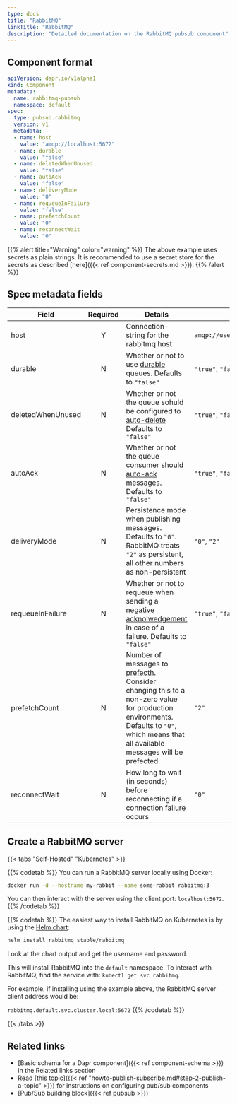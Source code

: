 ```yaml
---
type: docs
title: "RabbitMQ"
linkTitle: "RabbitMQ"
description: "Detailed documentation on the RabbitMQ pubsub component"
---
```


## Component format

```yaml
apiVersion: dapr.io/v1alpha1
kind: Component
metadata:
  name: rabbitmq-pubsub
  namespace: default
spec:
  type: pubsub.rabbitmq
  version: v1
  metadata:
  - name: host
    value: "amqp://localhost:5672"
  - name: durable
    value: "false"
  - name: deletedWhenUnused
    value: "false"
  - name: autoAck
    value: "false"
  - name: deliveryMode
    value: "0"
  - name: requeueInFailure
    value: "false"
  - name: prefetchCount
    value: "0"
  - name: reconnectWait
    value: "0"
```
{{% alert title="Warning" color="warning" %}}
The above example uses secrets as plain strings. It is recommended to use a secret store for the secrets as described [here]({{< ref component-secrets.md >}}).
{{% /alert %}}

## Spec metadata fields

| Field              | Required | Details | Example |
|--------------------|:--------:|---------|---------|
| host               | Y        | Connection-string for the rabbitmq host  | `amqp://user:pass@localhost:5672`
| durable            | N        | Whether or not to use [durable](https://www.rabbitmq.com/queues.html#durability) queues. Defaults to `"false"`  | `"true"`, `"false"`
| deletedWhenUnused  | N        | Whether or not the queue sohuld be configured to [auto-delete](https://www.rabbitmq.com/queues.html) Defaults to `"false"` | `"true"`, `"false"`
| autoAck  | N        | Whether or not the queue consumer should [auto-ack](https://www.rabbitmq.com/confirms.html) messages. Defaults to `"false"` | `"true"`, `"false"`
| deliveryMode  | N        | Persistence mode when publishing messages. Defaults to `"0"`. RabbitMQ treats `"2"` as persistent, all other numbers as non-persistent | `"0"`, `"2"`
| requeueInFailure  | N        | Whether or not to requeue when sending a [negative acknolwedgement](https://www.rabbitmq.com/nack.html) in case of a failure. Defaults to `"false"` | `"true"`, `"false"`
| prefetchCount  | N        | Number of messages to [prefecth](https://www.rabbitmq.com/consumer-prefetch.html). Consider changing this to a non-zero value for production environments. Defaults to `"0"`, which means that all available messages will be prefected. | `"2"`
| reconnectWait  | N        | How long to wait (in seconds) before reconnecting if a connection failure occurs | `"0"`


## Create a RabbitMQ server

{{< tabs "Self-Hosted" "Kubernetes" >}}

{{% codetab %}}
You can run a RabbitMQ server locally using Docker:

```bash
docker run -d --hostname my-rabbit --name some-rabbit rabbitmq:3
```

You can then interact with the server using the client port: `localhost:5672`.
{{% /codetab %}}

{{% codetab %}}
The easiest way to install RabbitMQ on Kubernetes is by using the [Helm chart](https://github.com/helm/charts/tree/master/stable/rabbitmq):

```bash
helm install rabbitmq stable/rabbitmq
```

Look at the chart output and get the username and password.

This will install RabbitMQ into the `default` namespace.
To interact with RabbitMQ, find the service with: `kubectl get svc rabbitmq`.

For example, if installing using the example above, the RabbitMQ server client address would be:

`rabbitmq.default.svc.cluster.local:5672`
{{% /codetab %}}

{{< /tabs >}}


## Related links
- [Basic schema for a Dapr component]({{< ref component-schema >}}) in the Related links section
- Read [this topic]({{< ref "howto-publish-subscribe.md#step-2-publish-a-topic" >}}) for instructions on configuring pub/sub components
- [Pub/Sub building block]({{< ref pubsub >}})
